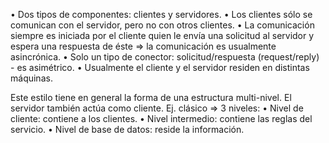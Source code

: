 • Dos tipos de componentes: clientes y servidores.
• Los clientes sólo se comunican con el servidor, pero no con otros clientes.
• La comunicación siempre es iniciada por el cliente quien le envía una solicitud al servidor y espera una respuesta de éste => la comunicación es usualmente asincrónica.
• Solo un tipo de conector: solicitud/respuesta (request/reply) - es asimétrico.
• Usualmente el cliente y el servidor residen en distintas máquinas.

Este estilo tiene en general la forma de una estructura multi-nivel.
El servidor también actúa como cliente.
Ej. clásico => 3 niveles:
	• Nivel de cliente: contiene a los clientes.
	• Nivel intermedio: contiene las reglas del servicio.
	• Nivel de base de datos: reside la información.